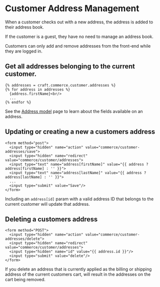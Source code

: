 # Customer Address Management

When a customer checks out with a new address, the address is added to their address book.

If the customer is a guest, they have no need to manage an address book.

Customers can only add and remove addresses from the front-end while they are logged in.

## Get all addresses belonging to the current customer.

```twig
{% addresses = craft.commerce.customer.addresses %}
{% for address in addresses %}
  {address.firstName}<br/>
  ...
{% endfor %}
```

See the [Address model](address-model.md) page to learn about the fields available on an address.

## Updating or creating a new a customers address

```twig
<form method="post">
  <input type="hidden" name="action" value="commerce/customer-addresses/save">
  <input type="hidden" name="redirect" value="commerce/customer/addresses">
  <input type="text" name="address[firstName]" value="{{ address ? address[firstName] : '' }}">
  <input type="text" name="address[lastName]" value="{{ address ? address[lastName] : '' }}">
  ...
  <input type="submit" value="Save"/>
</form>
```

Including an `address[id]` param with a valid address ID that belongs to the current customer will update that address.

## Deleting a customers address

```twig
<form method="POST">
  <input type="hidden" name="action" value="commerce/customer-addresses/delete">
  <input type="hidden" name="redirect" value="commerce/customer/addresses">
  <input type="hidden" name="id" value="{{ address.id }}"/>
  <input type="submit" value="delete"/>
</form>
```

If you delete an address that is currently applied as the billing or shipping address of the current customers cart, will result in the addresses on the cart being removed.
